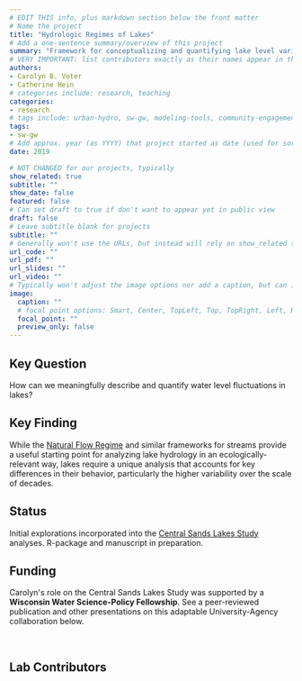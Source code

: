```yaml
---
# EDIT THIS info, plus markdown section below the front matter
# Name the project
title: "Hydrologic Regimes of Lakes"
# Add a one-sentence summary/overview of this project
summary: "Framework for conceptualizing and quantifying lake level variability in ways that are relevant for lake ecology and lake management"
# VERY IMPORTANT: list contributors exactly as their names appear in the person's Author page (e.g., Carolyn B. Voter, Rachel Zobel)
authors:
- Carolyn B. Voter
- Catherine Hein
# categories include: research, teaching
categories:
- research
# tags include: urban-hydro, sw-gw, modeling-tools, community-engagement
tags:
- sw-gw
# Add approx. year (as YYYY) that project started as date (used for sorting)
date: 2019

# NOT CHANGED for our projects, typically
show_related: true
subtitle: ""
show_date: false
featured: false
# Can set draft to true if don't want to appear yet in public view
draft: false
# Leave subtitle blank for projects
subtitle: ""
# Generally won't use the URLs, but instead will rely on show_related true to display related publications and presentations. However, exceptions may occur (e.g., CSLS video).
url_code: ""
url_pdf: ""
url_slides: ""
url_video: ""
# Typically won't adjust the image options nor add a caption, but can if needed.
image:
  caption: ""
  # focal point options: Smart, Center, TopLeft, Top, TopRight, Left, Right, BottomLeft, Bottom, BottomRight
  focal_point: ""
  preview_only: false
---
```

## Key Question
How can we meaningfully describe and quantify water level fluctuations in lakes?

## Key Finding
While the [Natural Flow Regime](https://doi.org/10.2307/1313099) and similar frameworks for streams provide a useful starting point for analyzing lake hydrology in an ecologically-relevant way, lakes require a unique analysis that accounts for key differences in their behavior, particularly the higher variability over the scale of decades.

## Status
Initial explorations incorporated into the [Central Sands Lakes Study](project/2019_csls/) analyses. R-package and manuscript in preparation.

## Funding
Carolyn's role on the Central Sands Lakes Study was supported by a **Wisconsin Water Science-Policy Fellowship**. See a peer-reviewed publication and other presentations on this adaptable University-Agency collaboration below.

<br>

## Lab Contributors

